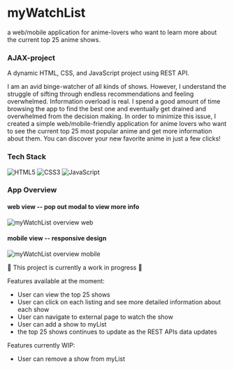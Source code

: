 # myWatchList

a web/mobile application for anime-lovers who want to learn more about the current top 25 anime shows.

### AJAX-project

A dynamic HTML, CSS, and JavaScript project using REST API.

I am an avid binge-watcher of all kinds of shows. However, I understand the struggle of sifting through endless recommendations and feeling overwhelmed. Information overload is real. I spend a good amount of time browsing the app to find the best one and eventually get drained and overwhelmed from the decision making. In order to minimize this issue, I created a simple web/mobile-friendly application for anime lovers who want to see the current top 25 most popular anime and get more information about them. You can discover your new favorite anime in just a few clicks!

### Tech Stack
![HTML5](https://img.shields.io/badge/html5-%23E34F26.svg?style=for-the-badge&logo=html5&logoColor=white)
![CSS3](https://img.shields.io/badge/css3-%231572B6.svg?style=for-the-badge&logo=css3&logoColor=white)
![JavaScript](https://img.shields.io/badge/javascript-%23323330.svg?style=for-the-badge&logo=javascript&logoColor=%23F7DF1E)


### App Overview

#### web view -- pop out modal to view more info
![myWatchList overview web](/images/myWatchList-web.gif)

#### mobile view -- responsive design
![myWatchList overview mobile](/images/myWatchList-mobile.gif)


🚧 This project is currently a work in progress 🚧

Features available at the moment:
- User can view the top 25 shows
- User can click on each listing and see more detailed information about each show
- User can navigate to external page to watch the show
- User can add a show to myList
- the top 25 shows continues to update as the REST APIs data updates

Features currently WIP:
- User can remove a show from myList
